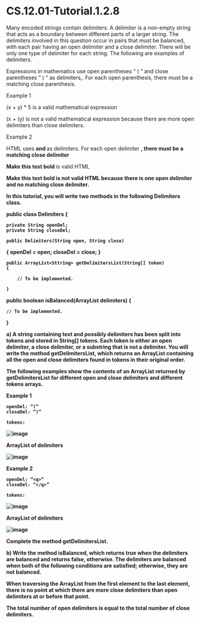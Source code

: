 # CS.12.01-Tutorial.1.2.8

Many encoded strings contain delimiters. A delimiter is a non-empty string that acts as a boundary between different parts of a larger string. The delimiters involved in this question occur in pairs that must be balanced, with each pair having an open delimiter and a close delimiter. There will be only one type of delimiter for each string. The following are examples of delimiters. 

Expressions in mathematics use open parentheses “ ( “ and close parentheses “ ) “ as delimiters,. For each open parenthesis, there must be a matching close parenthesis.

Example 1

(x + y) * 5	is a valid mathematical expression

(x + (y)		is not a valid mathematical expression because there are more open delimiters than close delimiters.

Example 2

HTML uses <B> and </B> as delimiters. For each open delimiter <B>, there must be a matching close delimiter </B>

<B> Make this text bold </B>		is valid HTML

<B> Make this text bold </UB>	is not valid HTML because there is one open delimiter and no matching close delimiter.

In this tutorial, you will write two methods in the following Delimiters class.

public class Delimiters 
{

	private String openDel;
	private String closeDel;

	public Delimiters(String open, String close) 
{
		openDel = open;
		closeDel = close;
	}

	public ArrayList<Sttring> getDelimitersList(String[] token) 
	{

		// To be implemented.

	}

public boolean isBalanced(ArrayList<String> delimiters)
{

	// To be implemented.

}


a) A string containing text and possibly delimiters has been split into tokens and stored in String[] tokens. Each token is either an open delimiter, a close delimiter, or a substring that is not a delimiter. You will write the method getDelimitersList, which returns an ArrayList containing all the open and close delimiters found in tokens in their original order.

The following examples show the contents of an ArrayList returned by getDelimitersList for different open and close delimiters and different tokens arrays.

Example 1

	openDel: “(“
	closeDel: “)”

	tokens:		

![image](https://github.com/techarenz/CS.12.01-Tutorial.1.2.8/assets/57818506/5947ec7e-69d3-4c08-acc1-437ab45c0262)

ArrayList of delimiters

![image](https://github.com/techarenz/CS.12.01-Tutorial.1.2.8/assets/57818506/a5d01069-d837-4503-842c-8137d1c886c1)

Example 2

	openDel: “<q>”
	closeDel: “</q>”

	tokens:

![image](https://github.com/techarenz/CS.12.01-Tutorial.1.2.8/assets/57818506/62c5f6c0-d82c-4de6-b910-dc213ef39d84)

ArrayList of delimiters

![image](https://github.com/techarenz/CS.12.01-Tutorial.1.2.8/assets/57818506/82760609-db58-44e2-b20e-9a7666caee71)

Complete the method getDelimitersList.

b) Write the method isBalanced, which returns true when the delimiters are balanced and returns false, otherwise. The delimiters are balanced when both of the following conditions are satisfied; otherwise, they are not balanced.

When traversing the ArrayList from the first element to the last element, there is no point at which there are more close delimiters than open delimiters at or before that point.

The total number of open delimiters is equal to the total number of close delimiters.
